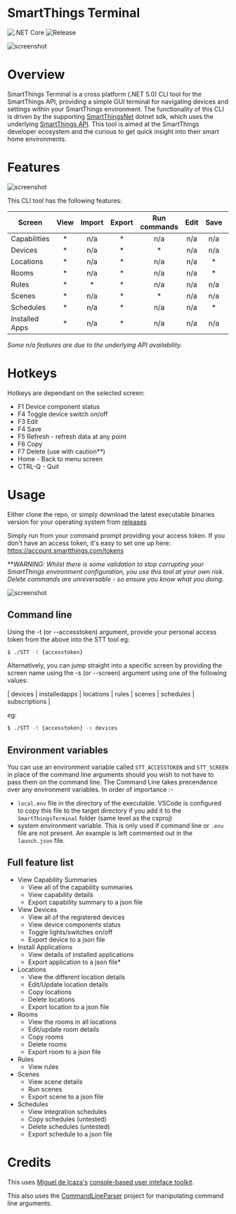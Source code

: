 # SmartThings Terminal

![.NET Core](https://github.com/daltskin/SmartThingsTerminal/workflows/.NET%20Core/badge.svg)
![Release](https://img.shields.io/github/v/release/daltskin/SmartThingsTerminal?include_prereleases)

![screenshot](docs/home.png)

# Overview

SmartThings Terminal is a cross platform (.NET 5.0) CLI tool for the SmartThings API, providing a simple GUI terminal for navigating devices and settings within your SmartThings environment.  The functionality of this CLI is driven by the supporting [SmartThingsNet](https://github.com/daltskin/SmartThingsNet) dotnet sdk, which uses the underlying [SmartThings API](https://smartthings.developer.samsung.com/docs/api-ref/st-api.html). This tool is aimed at the SmartThings developer ecosystem and the curious to get quick insight into their smart home environments.

# Features

![screenshot](docs/devices.png)

This CLI tool has the following features:

| Screen | View | Import | Export | Run commands | Edit | Save | Copy | Delete |
| ----- |:-----:|:------:|:------:|:------:|:------:|:------:|:------:|:------:|
| Capabilities | * | n/a | * | n/a | n/a | n/a | n/a | n/a | 
| Devices | * | n/a | * | * | n/a | n/a | n/a | n/a | 
| Locations | * | n/a | * | n/a | n/a | * | * | * | 
| Rooms | * | n/a | * | n/a | n/a | * | * | * | 
| Rules | * | * | * | n/a | n/a | n/a | n/a | n/a |
| Scenes | * | n/a | * | * | n/a | n/a | n/a | n/a |
| Schedules | * | n/a | * | n/a | n/a | * | * | * |
| Installed Apps | * | n/a | * | n/a | n/a | n/a | n/a | n/a |

*Some n/a features are due to the underlying API availability.*

# Hotkeys

Hotkeys are dependant on the selected screen:

* F1 Device component status
* F4 Toggle device switch on/off
* F3 Edit
* F4 Save
* F5 Refresh - refresh data at any point
* F6 Copy
* F7 Delete (use with caution**)
* Home - Back to menu screen
* CTRL-Q - Quit

# Usage

Either clone the repo, or simply download the latest executable binaries version for your operating system from [releases](https://github.com/daltskin/SmartThingsTerminal/releases)

Simply run from your command prompt providing your access token.  If you don't have an access token, it's easy to set one up here: https://account.smartthings.com/tokens

***WARNING: Whilst there is some validation to stop corrupting your SmartThings environment configuration, you use this tool at your own risk.  Delete commands are unreversable - so ensure you know what you doing.*

![screenshot](docs/pat.png)

## Command line

Using the -t (or --accesstoken) argument, provide your personal access token from the above into the STT  tool eg:

```bash
$ ./STT -t {accesstoken}
```


Alternatively, you can jump straight into a specific screen by providing the screen name using the -s (or --screen) argument using one of the following values:

| devices | installedapps | locations | rules | scenes | schedules | subscriptions |

eg:

```bash
$ ./STT -t {accesstoken} -s devices
```

## Environment variables

You can use an environment variable called `STT_ACCESSTOKEN` and `STT_SCREEN` in place of the command line arguments should you wish to not have to pass them on the command line. The Command Line takes precendence over any environment variables. In order of importance :- 
- `local.env` file in the directory of the executable. VSCode is configured to copy this file to the target directory if you add it to the `SmartThingsTerminal` folder (same level as the csproj)
- system environment variable. This is only used if command line or `.env` file are not present. An example is left commented out in the `launch.json` file.

## Full feature list

* View Capability Summaries
  * View all of the capability summaries
  * View capability details
  * Export capability summary to a json file
* View Devices
  * View all of the registered devices
  * View device components status
  * Toggle lights/switches on/off
  * Export device to a json file
* Install Applications
  * View details of installed applications
  * Export application to a json file* 
* Locations
  * View the different location details
  * Edit/Update location details
  * Copy locations
  * Delete locations
  * Export location to a json file
* Rooms
  * View the rooms in all locations
  * Edit/update room details
  * Copy rooms
  * Delete rooms
  * Export room to a json file
* Rules
  * View rules
* Scenes
  * View scene details
  * Run scenes
  * Export scene to a json file
* Schedules 
  * View integration schedules
  * Copy schedules (untested)
  * Delete schedules (untested)
  * Export schedule to a json file

# Credits

This uses [Miguel de Icaza's](https://github.com/migueldeicaza) [console-based user inteface toolkit](https://github.com/migueldeicaza/gui.cs).

This also uses the [CommandLineParser](https://github.com/commandlineparser/commandline) project for manipulating command line arguments.
